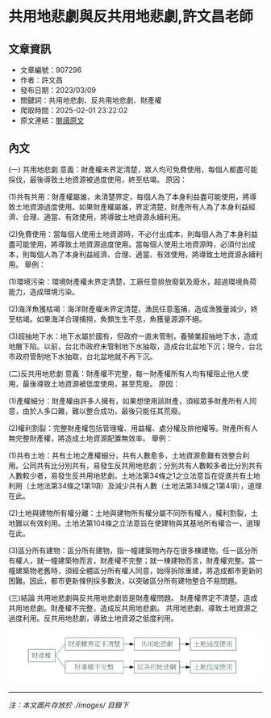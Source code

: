 # 共用地悲劇與反共用地悲劇,許文昌老師

## 文章資訊
- 文章編號：907296
- 作者：許文昌
- 發布日期：2023/03/09
- 關鍵詞：共用地悲劇、反共用地悲劇、財產權
- 爬取時間：2025-02-01 23:22:02
- 原文連結：[閱讀原文](https://real-estate.get.com.tw/Columns/detail.aspx?no=907296)

## 內文


(一)	共用地悲劇
意義：財產權未界定清楚，眾人均可免費使用，每個人都盡可能採伐，最後導致土地資源被過度使用，終至枯竭。
原因：


(1)共有共用：財產權屬誰，未清楚界定，每個人為了本身利益盡可能使用，將導致土地資源過度使用。如果財產權屬誰，界定清楚，財產所有人為了本身利益經濟、合理、適當、有效使用，將導致土地資源永續利用。


(2)免費使用：當每個人使用土地資源時，不必付出成本，則每個人為了本身利益盡可能使用，將導致土地資源過度使用。當每個人使用土地資源時，必須付出成本，則每個人為了本身利益經濟、合理、適當、有效使用，將導致土地資源永續利用。
舉例：


(1)環境污染：環境財產權未界定清楚，工廠任意排放廢氣及廢水，超過環境負荷能力，造成環境污染。


(2)海洋魚獲枯竭：海洋財產權未界定清楚，漁民任意濫捕，造成漁獲量減少，終至枯竭。如果海洋合理捕撈，魚類生生不息，魚獲量源源不絕。


(3)超抽地下水：地下水屬於國有，但政府一直未管制，養殖業超抽地下水，造成地層下陷。以前，台北市政府未管制地下水抽取，造成台北盆地下沉；現今，台北市政府管制地下水抽取，台北盆地就不再下沉。


(二)反共用地悲劇
意義：財產權不完整，每一財產權所有人均有權阻止他人使用，最後導致土地資源被低度使用，甚至荒廢。
原因：


(1)產權細分：財產權由許多人擁有，如果想使用該財產，須經眾多財產所有人同意，由於人多口雜，難以整合成功，最後只能任其荒廢。


(2)權利割裂：完整財產權包括管理權、用益權、處分權及排他權等。財產所有人無完整財產權，將造成土地資源配置無效率。
舉例：


(1)共有土地：共有土地之產權細分，共有人數愈多，土地資源愈難有效整合利用。公同共有比分別共有，易發生反共用地悲劇；分別共有人數較多者比分別共有人數較少者，易發生反共用地悲劇。土地法第34條之1之立法意旨在促進共有土地利用（土地法第34條之1第1項）及減少共有人數（土地法第34條之1第4項），道理在此。


(2)土地與建物所有權分離：土地與建物所有權分屬不同所有權人，權利割裂，土地難以有效利用。土地法第104條之立法意旨在使建物與其基地所有權合一，道理在此。


(3)區分所有建物：區分所有建物，指一幢建築物內存在很多棟建物。任一區分所有權人，就一幢建築物而言，財產權不完整；就一棟建物而言，財產權完整。當一幢建築物老舊時，須經全體區分所有權人同意，始得拆除重建，將造成都市更新的困難。因此，都市更新條例採多數決，以突破區分所有建物整合不易問題。


(三)結論
共用地悲劇與反共用地悲劇皆是財產權問題。
財產權界定不清楚，造成共用地悲劇。財產權不完整，造成反共用地悲劇。
共用地悲劇，導致土地資源之過度利用。反共用地悲劇，導致土地資源之低度利用。



![圖片](./images/907296_49765b87558eadde19693881e3a46aeb.jpg)


---
*注：本文圖片存放於 ./images/ 目錄下*

